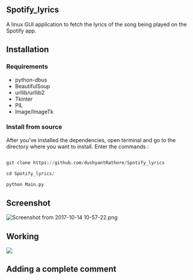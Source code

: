 ## Spotify_lyrics

A linux GUI application to fetch the lyrics of the song being played on the Spotify app.

## Installation

### Requirements

* python-dbus
* BeautifulSoup
* urllib/urllib2
* Tkinter
* PIL
* Image/ImageTk

### Install from source

After you've installed the dependencies, open terminal and go to the directory where you want to install. Enter the commands :

```python

git clone https://github.com/dushyantRathore/Spotify_lyrics

cd Spotify_lyrics/

python Main.py
```

## Screenshot

![Screenshot from 2017-10-14 10-57-22.png](https://cdn.filestackcontent.com/1cdpamNKRSSS5mTkQH1v)

## Working

![](https://media.giphy.com/media/3ov9jNiJPr5i4Pdp1m/giphy.gif)



## Adding a complete comment